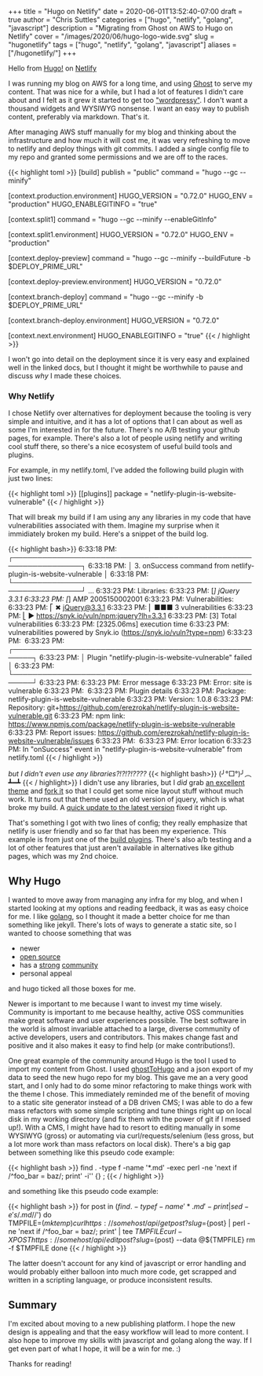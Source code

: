 +++
title =  "Hugo on Netlify"
date = 2020-06-01T13:52:40-07:00
draft = true
author = "Chris Suttles"
categories = ["hugo", "netlify", "golang", "javascript"]
description = "Migrating from Ghost on AWS to Hugo on Netlify"
cover = "/images/2020/06/hugo-logo-wide.svg"
slug = "hugonetlify"
tags = ["hugo", "netlify", "golang", "javascript"]
aliases = ["/hugonetlify/"]
+++

Hello from [Hugo!](https://gohugo.io) on [Netlify](https://gohugo.io/hosting-and-deployment/hosting-on-netlify/)

I was running my blog on AWS for a long time, and using [Ghost](https://ghost.org/) to serve my content. That was nice for a while, but I had a lot of features I didn't care about and I felt as it grew it started to get too ["wordpressy"](https://wpscan.org/). I don't want a thousand widgets and WYSIWYG nonsense. I want an easy way to publish content, preferably via markdown. That's it.

After managing AWS stuff manually for my blog and thinking about the infrastructure and how much it will cost me, it was very refreshing to move to netlify and deploy things with git commits. I added a single config file to my repo and granted some permissions and we are off to the races.

{{< highlight toml >}}
[build]
publish = "public"
command = "hugo --gc --minify"

[context.production.environment]
HUGO_VERSION = "0.72.0"
HUGO_ENV = "production"
HUGO_ENABLEGITINFO = "true"

[context.split1]
command = "hugo --gc --minify --enableGitInfo"

[context.split1.environment]
HUGO_VERSION = "0.72.0"
HUGO_ENV = "production"

[context.deploy-preview]
command = "hugo --gc --minify --buildFuture -b $DEPLOY_PRIME_URL"

[context.deploy-preview.environment]
HUGO_VERSION = "0.72.0"

[context.branch-deploy]
command = "hugo --gc --minify -b $DEPLOY_PRIME_URL"

[context.branch-deploy.environment]
HUGO_VERSION = "0.72.0"

[context.next.environment]
HUGO_ENABLEGITINFO = "true"
{{< / highlight >}}

I won't go into detail on the deployment since it is very easy and explained well in the linked docs, but I thought it might be worthwhile to pause and discuss *why* I made these choices.

### Why Netlify

I chose Netlify over alternatives for deployment because the tooling is very simple and intuitive, and it has a lot of options that I can about as well as some I'm interested in for the future. There's no A/B testing your github pages, for example. There's also a lot of people using netlify and writing cool stuff there, so there's a nice ecosystem of useful build tools and plugins.

For example, in my netlify.toml, I've added the following build plugin with just two lines:

{{< highlight toml >}}
[[plugins]]
package = "netlify-plugin-is-website-vulnerable"
{{< / highlight >}}

That will break my build if I am using any any libraries in my code that have vulnerabilities associated with them. Imagine my surprise when it immidiately broken my build. Here's a snippet of the build log.

{{< highlight bash>}}
6:33:18 PM: ┌────────────────────────────────────────────────────────────────┐
6:33:18 PM: │ 3. onSuccess command from netlify-plugin-is-website-vulnerable │
6:33:18 PM: └────────────────────────────────────────────────────────────────┘
...
6:33:23 PM:   Libraries:
6:33:23 PM:     [*] jQuery 3.3.1
6:33:23 PM:     [*] AMP 2005150002001
6:33:23 PM:   Vulnerabilities:
6:33:23 PM:     ⎡ ✖ jQuery@3.3.1
6:33:23 PM:     ⎜ ■■■  3  vulnerabilities
6:33:23 PM:     ⎣ ▶︎ https://snyk.io/vuln/npm:jquery?lh=3.3.1
6:33:23 PM:   [3] Total vulnerabilities
6:33:23 PM:   [2325.06ms] execution time
6:33:23 PM:   vulnerabilities powered by Snyk.io (https://snyk.io/vuln?type=npm)
6:33:23 PM: ​
6:33:23 PM: ┌──────────────────────────────────────────────────────┐
6:33:23 PM: │ Plugin "netlify-plugin-is-website-vulnerable" failed │
6:33:23 PM: └──────────────────────────────────────────────────────┘
6:33:23 PM: ​
6:33:23 PM:   Error message
6:33:23 PM:   Error: site is vulnerable
6:33:23 PM: ​
6:33:23 PM:   Plugin details
6:33:23 PM:   Package:        netlify-plugin-is-website-vulnerable
6:33:23 PM:   Version:        1.0.8
6:33:23 PM:   Repository:     git+https://github.com/erezrokah/netlify-plugin-is-website-vulnerable.git
6:33:23 PM:   npm link:       https://www.npmjs.com/package/netlify-plugin-is-website-vulnerable
6:33:23 PM:   Report issues:  https://github.com/erezrokah/netlify-plugin-is-website-vulnerable/issues
6:33:23 PM: ​
6:33:23 PM:   Error location
6:33:23 PM:   In "onSuccess" event in "netlify-plugin-is-website-vulnerable" from netlify.toml
{{< / highlight >}}

*but I didn't even _use_ any libraries?!?!?!????*
{{< highlight bash>}}
(╯°□°)╯︵ ┻━┻
{{< / highlight>}}
I didn't use any libraries, but I *did* grab [an excellent theme](https://themes.gohugo.io/hugo-theme-dream/) and [fork it](https://github.com/csuttles/hugo-theme-dream) so that I could get some nice layout stuff without much work. It turns out that theme used an old version of jquery, which is what broke my build. A [quick update to the latest version](https://github.com/csuttles/hugo-theme-dream/commit/02368c84b7fe454afc8eff505e6ceb08150a4656) fixed it right up.

That's something I got with two lines of config; they really emphasize that netlify is user friendly and so far that has been my experience. This example is from just one of the [build plugins](https://docs.netlify.com/configure-builds/build-plugins/#install-a-plugin). There's also a/b testing and a lot of other features that just aren't available in alternatives like github pages, which was my 2nd choice.

## Why Hugo

I wanted to move away from managing any infra for my blog, and when I started looking at my options and reading feedback, it was as easy choice for me. I like [golang](https://golang.org/), so I thought it made a better choice for me than something like jekyll. There's lots of ways to generate a static site, so I wanted to choose something that was

* newer
* [open source](https://github.com/gohugoio/hugo)
* has a [strong](https://discourse.gohugo.io/) [community](https://github.com/gohugoio/hugo/pulse)
* personal appeal

 and hugo ticked all those boxes for me.

Newer is important to me because I want to invest my time wisely. Community is important to me because healthy, active OSS communities make great software and user experiences possible. The best software in the world is almost invariable attached to a large, diverse community of active developers, users and contributors. This makes change fast and positive and it also makes it easy to find help (or make contributions!).

One great example of the community around Hugo is the tool I used to import my content from Ghost. I used [ghostToHugo](https://github.com/jbarone/ghostToHugo) and a json export of my data to seed the new hugo repo for my blog. This gave me an a very good start, and I only had to do some minor refactoring to make things work with the theme I chose. This immediately reminded me of the benefit of moving to a static site generator instead of a DB driven CMS; I was able to do a few mass refactors with some simple scripting and tune things right up on local disk in my working directory (and fix them with the power of git if I messed up!). With a CMS, I might have had to resort to editing manually in some WYSIWYG (gross) or automating via curl/requests/selenium (less gross, but a lot more work than mass refactors on local disk). There's a big gap between something like this pseudo code example:

{{< highlight bash >}}
find . -type f -name '*.md' -exec perl -ne 'next if /^foo_bar = baz/; print' -i'' {} \;
{{< / highlight >}}

and something like this pseudo code example:

{{< highlight bash >}}
for post in $(find . -type f -name '*.md' -print | sed -e 's/.md$//')
do  
    TMPFILE=$(mktemp)
    curl https://somehost/api/getpost?slug=${post} | perl -ne 'next if /^foo_bar = baz/; print' | tee ${TMPFILE}
    curl -X POST https://somehost/api/editpost?slug=${post} --data @${TMPFILE}
    rm -f $TMPFILE
done
{{< / highlight >}}

The latter doesn't account for any kind of javascript or error handling and would probably either balloon into much more code, get scrapped and written in a scripting language, or produce inconsistent results.

## Summary

I'm excited about moving to a new publishing platform. I hope the new design is appealing and that the easy workflow will lead to more content. I also hope to improve my skills with javascript and golang along the way. If I get even part of what I hope, it will be a win for me. :)

Thanks for reading!
